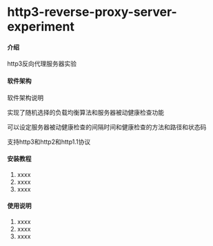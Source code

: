 # http3-reverse-proxy-server-experiment

#### 介绍

http3反向代理服务器实验

#### 软件架构

软件架构说明

实现了随机选择的负载均衡算法和服务器被动健康检查功能

可以设定服务器被动健康检查的间隔时间和健康检查的方法和路径和状态码

支持http3和http2和http1.1协议

#### 安装教程

1. xxxx
2. xxxx
3. xxxx

#### 使用说明

1. xxxx
2. xxxx
3. xxxx
